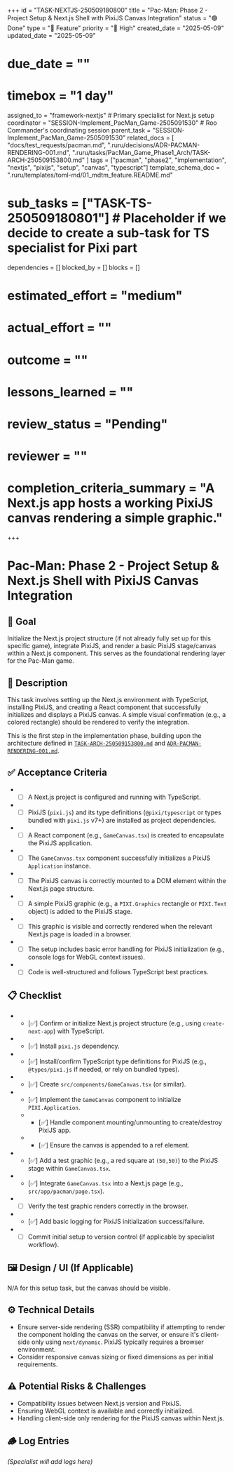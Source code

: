 +++
id = "TASK-NEXTJS-250509180800"
title = "Pac-Man: Phase 2 - Project Setup & Next.js Shell with PixiJS Canvas Integration"
status = "🟢 Done"
type = "🌟 Feature"
priority = "🔼 High"
created_date = "2025-05-09"
updated_date = "2025-05-09"
# due_date = ""
# timebox = "1 day"
assigned_to = "framework-nextjs" # Primary specialist for Next.js setup
coordinator = "SESSION-Implement_PacMan_Game-2505091530" # Roo Commander's coordinating session
parent_task = "SESSION-Implement_PacMan_Game-2505091530"
related_docs = [
    "docs/test_requests/pacman.md",
    ".ruru/decisions/ADR-PACMAN-RENDERING-001.md",
    ".ruru/tasks/PacMan_Game_Phase1_Arch/TASK-ARCH-250509153800.md"
]
tags = ["pacman", "phase2", "implementation", "nextjs", "pixijs", "setup", "canvas", "typescript"]
template_schema_doc = ".ruru/templates/toml-md/01_mdtm_feature.README.md"
# sub_tasks = ["TASK-TS-250509180801"] # Placeholder if we decide to create a sub-task for TS specialist for Pixi part
dependencies = []
blocked_by = []
blocks = []
# estimated_effort = "medium"
# actual_effort = ""
# outcome = ""
# lessons_learned = ""
# review_status = "Pending"
# reviewer = ""
# completion_criteria_summary = "A Next.js app hosts a working PixiJS canvas rendering a simple graphic."
+++

# Pac-Man: Phase 2 - Project Setup & Next.js Shell with PixiJS Canvas Integration

## 🎯 Goal

Initialize the Next.js project structure (if not already fully set up for this specific game), integrate PixiJS, and render a basic PixiJS stage/canvas within a Next.js component. This serves as the foundational rendering layer for the Pac-Man game.

## 📝 Description

This task involves setting up the Next.js environment with TypeScript, installing PixiJS, and creating a React component that successfully initializes and displays a PixiJS canvas. A simple visual confirmation (e.g., a colored rectangle) should be rendered to verify the integration.

This is the first step in the implementation phase, building upon the architecture defined in [`TASK-ARCH-250509153800.md`](../PacMan_Game_Phase1_Arch/TASK-ARCH-250509153800.md:1) and [`ADR-PACMAN-RENDERING-001.md`](../../decisions/ADR-PACMAN-RENDERING-001.md:1).

## ✅ Acceptance Criteria

*   - [ ] A Next.js project is configured and running with TypeScript.
*   - [ ] PixiJS (`pixi.js`) and its type definitions (`@pixi/typescript` or types bundled with `pixi.js` v7+) are installed as project dependencies.
*   - [ ] A React component (e.g., `GameCanvas.tsx`) is created to encapsulate the PixiJS application.
*   - [ ] The `GameCanvas.tsx` component successfully initializes a PixiJS `Application` instance.
*   - [ ] The PixiJS canvas is correctly mounted to a DOM element within the Next.js page structure.
*   - [ ] A simple PixiJS graphic (e.g., a `PIXI.Graphics` rectangle or `PIXI.Text` object) is added to the PixiJS stage.
*   - [ ] This graphic is visible and correctly rendered when the relevant Next.js page is loaded in a browser.
*   - [ ] The setup includes basic error handling for PixiJS initialization (e.g., console logs for WebGL context issues).
*   - [ ] Code is well-structured and follows TypeScript best practices.

## 📋 Checklist

*   - [✅] Confirm or initialize Next.js project structure (e.g., using `create-next-app`) with TypeScript.
*   - [✅] Install `pixi.js` dependency.
*   - [✅] Install/confirm TypeScript type definitions for PixiJS (e.g., `@types/pixi.js` if needed, or rely on bundled types).
*   - [✅] Create `src/components/GameCanvas.tsx` (or similar).
*   - [✅] Implement the `GameCanvas` component to initialize `PIXI.Application`.
    *   - [✅] Handle component mounting/unmounting to create/destroy PixiJS app.
    *   - [✅] Ensure the canvas is appended to a ref element.
*   - [✅] Add a test graphic (e.g., a red square at `(50,50)`) to the PixiJS stage within `GameCanvas.tsx`.
*   - [✅] Integrate `GameCanvas.tsx` into a Next.js page (e.g., `src/app/pacman/page.tsx`).
*   - [ ] Verify the test graphic renders correctly in the browser.
*   - [✅] Add basic logging for PixiJS initialization success/failure.
*   - [ ] Commit initial setup to version control (if applicable by specialist workflow).

## 🖼️ Design / UI (If Applicable)

N/A for this setup task, but the canvas should be visible.

## ⚙️ Technical Details

*   Ensure server-side rendering (SSR) compatibility if attempting to render the component holding the canvas on the server, or ensure it's client-side only using `next/dynamic`. PixiJS typically requires a browser environment.
*   Consider responsive canvas sizing or fixed dimensions as per initial requirements.

## ⚠️ Potential Risks & Challenges

*   Compatibility issues between Next.js version and PixiJS.
*   Ensuring WebGL context is available and correctly initialized.
*   Handling client-side only rendering for the PixiJS canvas within Next.js.

## 🪵 Log Entries

*(Specialist will add logs here)*
